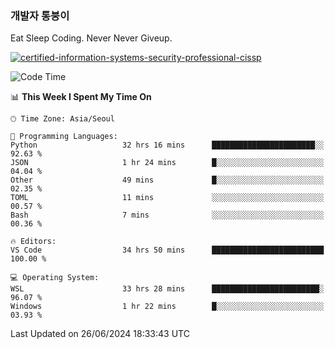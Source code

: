 ### 개발자 통붕이
Eat Sleep Coding.
Never Never Giveup.

[![certified-information-systems-security-professional-cissp](https://user-images.githubusercontent.com/44606727/157613689-acd84ec6-5f8f-4e79-89d9-a8d51f033634.png)](https://www.credly.com/badges/f394a010-85a0-450b-9136-8043af01d71c/public_url)

<!--START_SECTION:waka-->
![Code Time](http://img.shields.io/badge/Code%20Time-3%2C130%20hrs%2038%20mins-blue)

📊 **This Week I Spent My Time On** 

```text
🕑︎ Time Zone: Asia/Seoul

💬 Programming Languages: 
Python                   32 hrs 16 mins      ███████████████████████░░   92.63 % 
JSON                     1 hr 24 mins        █░░░░░░░░░░░░░░░░░░░░░░░░   04.04 % 
Other                    49 mins             █░░░░░░░░░░░░░░░░░░░░░░░░   02.35 % 
TOML                     11 mins             ░░░░░░░░░░░░░░░░░░░░░░░░░   00.57 % 
Bash                     7 mins              ░░░░░░░░░░░░░░░░░░░░░░░░░   00.36 % 

🔥 Editors: 
VS Code                  34 hrs 50 mins      █████████████████████████   100.00 % 

💻 Operating System: 
WSL                      33 hrs 28 mins      ████████████████████████░   96.07 % 
Windows                  1 hr 22 mins        █░░░░░░░░░░░░░░░░░░░░░░░░   03.93 % 
```


 Last Updated on 26/06/2024 18:33:43 UTC
<!--END_SECTION:waka-->
